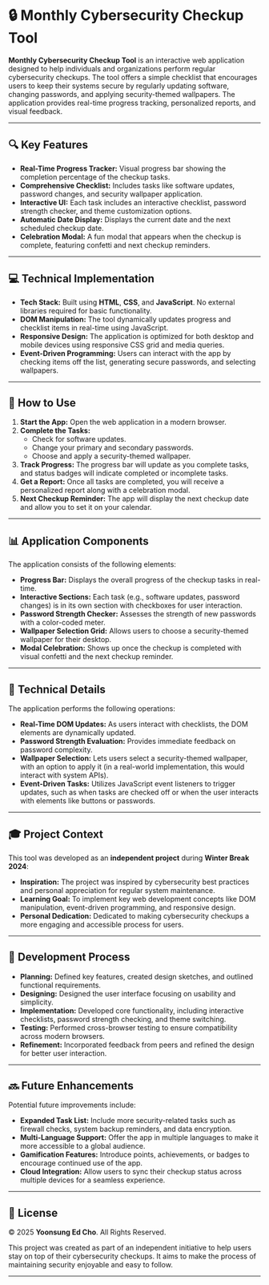 # 🔒 Monthly Cybersecurity Checkup Tool

**Monthly Cybersecurity Checkup Tool** is an interactive web application designed to help individuals and organizations perform regular cybersecurity checkups. The tool offers a simple checklist that encourages users to keep their systems secure by regularly updating software, changing passwords, and applying security-themed wallpapers. The application provides real-time progress tracking, personalized reports, and visual feedback.

---

## 🔍 Key Features

- **Real-Time Progress Tracker:** Visual progress bar showing the completion percentage of the checkup tasks.
- **Comprehensive Checklist:** Includes tasks like software updates, password changes, and security wallpaper application.
- **Interactive UI:** Each task includes an interactive checklist, password strength checker, and theme customization options.
- **Automatic Date Display:** Displays the current date and the next scheduled checkup date.
- **Celebration Modal:** A fun modal that appears when the checkup is complete, featuring confetti and next checkup reminders.

---

## 💻 Technical Implementation

- **Tech Stack:** Built using **HTML**, **CSS**, and **JavaScript**. No external libraries required for basic functionality.
- **DOM Manipulation:** The tool dynamically updates progress and checklist items in real-time using JavaScript.
- **Responsive Design:** The application is optimized for both desktop and mobile devices using responsive CSS grid and media queries.
- **Event-Driven Programming:** Users can interact with the app by checking items off the list, generating secure passwords, and selecting wallpapers.

---

## 🚀 How to Use

1. **Start the App:** Open the web application in a modern browser.
2. **Complete the Tasks:**
   - Check for software updates.
   - Change your primary and secondary passwords.
   - Choose and apply a security-themed wallpaper.
3. **Track Progress:** The progress bar will update as you complete tasks, and status badges will indicate completed or incomplete tasks.
4. **Get a Report:** Once all tasks are completed, you will receive a personalized report along with a celebration modal.
5. **Next Checkup Reminder:** The app will display the next checkup date and allow you to set it on your calendar.

---

## 📊 Application Components

The application consists of the following elements:

- **Progress Bar:** Displays the overall progress of the checkup tasks in real-time.
- **Interactive Sections:** Each task (e.g., software updates, password changes) is in its own section with checkboxes for user interaction.
- **Password Strength Checker:** Assesses the strength of new passwords with a color-coded meter.
- **Wallpaper Selection Grid:** Allows users to choose a security-themed wallpaper for their desktop.
- **Modal Celebration:** Shows up once the checkup is completed with visual confetti and the next checkup reminder.

---

## 🔧 Technical Details

The application performs the following operations:

- **Real-Time DOM Updates:** As users interact with checklists, the DOM elements are dynamically updated.
- **Password Strength Evaluation:** Provides immediate feedback on password complexity.
- **Wallpaper Selection:** Lets users select a security-themed wallpaper, with an option to apply it (in a real-world implementation, this would interact with system APIs).
- **Event-Driven Tasks:** Utilizes JavaScript event listeners to trigger updates, such as when tasks are checked off or when the user interacts with elements like buttons or passwords.

---

## 🎓 Project Context

This tool was developed as an **independent project** during **Winter Break 2024**:

- **Inspiration:** The project was inspired by cybersecurity best practices and personal appreciation for regular system maintenance.
- **Learning Goal:** To implement key web development concepts like DOM manipulation, event-driven programming, and responsive design.
- **Personal Dedication:** Dedicated to making cybersecurity checkups a more engaging and accessible process for users.

---

## 💾 Development Process

- **Planning:** Defined key features, created design sketches, and outlined functional requirements.
- **Designing:** Designed the user interface focusing on usability and simplicity.
- **Implementation:** Developed core functionality, including interactive checklists, password strength checking, and theme switching.
- **Testing:** Performed cross-browser testing to ensure compatibility across modern browsers.
- **Refinement:** Incorporated feedback from peers and refined the design for better user interaction.

---

## 🔜 Future Enhancements

Potential future improvements include:

- **Expanded Task List:** Include more security-related tasks such as firewall checks, system backup reminders, and data encryption.
- **Multi-Language Support:** Offer the app in multiple languages to make it more accessible to a global audience.
- **Gamification Features:** Introduce points, achievements, or badges to encourage continued use of the app.
- **Cloud Integration:** Allow users to sync their checkup status across multiple devices for a seamless experience.

---

## 📝 License

© 2025 **Yoonsung Ed Cho**. All Rights Reserved.

This project was created as part of an independent initiative to help users stay on top of their cybersecurity checkups. It aims to make the process of maintaining security enjoyable and easy to follow.

---

